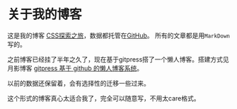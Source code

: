 关于我的博客
====

这是我的博客 [CSS探索之旅](http//blog.doyoe.com/)，数据都托管在[GitHub](//github.com/)。
所有的文章都是用`MarkDown`写的。

之前博客已经挂了半年之久了，现在基于gitpress搭了一个懒人博客。搭建方式见月影博客 [gitpress 基于 github 的懒人博客系统](http//blog.silverna.org/~posts/gitpress/2013-11-17-gitpress.org%20%E5%9F%BA%E4%BA%8Egithub%E7%9A%84%E6%87%92%E4%BA%BA%E5%8D%9A%E5%AE%A2%E7%B3%BB%E7%BB%9F.md)。

以前的数据还保留着，会有选择性的迁移一些过来。

这个形式的博客真心太适合我了，完全可以随意写，不用太care格式。